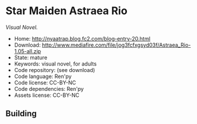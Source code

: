 # Star Maiden Astraea Rio

_Visual Novel._

- Home: http://nyaatrap.blog.fc2.com/blog-entry-20.html
- Download: http://www.mediafire.com/file/jog3fcfxgsyd03f/Astraea_Rio-1.05-all.zip
- State: mature
- Keywords: visual novel, for adults
- Code repository: (see download)
- Code language: Ren'py
- Code license: CC-BY-NC
- Code dependencies: Ren'py
- Assets license: CC-BY-NC

## Building

